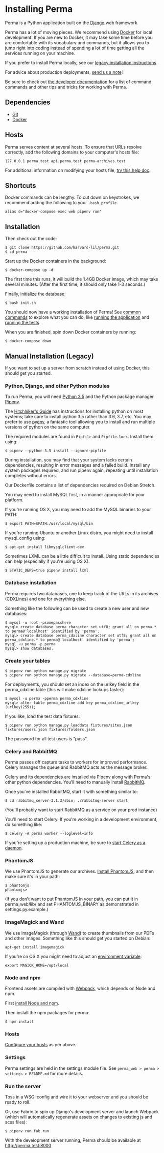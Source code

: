 Installing Perma
================

Perma is a Python application built on the [Django](https://www.djangoproject.com/)
web framework.

Perma has a lot of moving pieces. We recommend using [Docker](https://www.docker.com/what-docker) for local development. If you are new to Docker, it may take some
time before you are comfortable with its vocabulary and commands, but it allows you
to jump right into coding instead of spending a lot of time getting all the services
running on your machine.

If you prefer to install Perma locally, see our [legacy installation instructions](#manual-installation-legacy).

For advice about production deployments, [send us a note](mailto:info@perma.cc)!

Be sure to check out [the developer documentation](./developer.md)
for a list of command commands and other tips and tricks for working with Perma.


Dependencies
------------

* [Git](http://git-scm.com/downloads)
* [Docker](https://docs.docker.com/install/)


Hosts
-----

Perma serves content at several hosts. To ensure that URLs resolve correctly,
add the following domains to your computer's hosts file:

    127.0.0.1 perma.test api.perma.test perma-archives.test

For additional information on modifying your hosts file,
[try this help doc](http://www.rackspace.com/knowledge_center/article/how-do-i-modify-my-hosts-file).


Shortcuts
---------

Docker commands can be lengthy. To cut down on keystrokes, we recommend
adding the following to your `.bash_profile`.

```
alias d="docker-compose exec web pipenv run"
```


Installation
------------

Then check out the code:

    $ git clone https://github.com/harvard-lil/perma.git
    $ cd perma

Start up the Docker containers in the background:

    $ docker-compose up -d

The first time this runs, it will build the 1.4GB Docker image, which
may take several minutes. (After the first time, it should only take
1-3 seconds.)

Finally, initialize the database:

    $ bash init.sh

You should now have a working installation of Perma! See [common commands](./developer.md#common-tasks-and-commands) to explore what you can do, like [running
the application](./developer.md#run-perma) and [running the tests](/developer.md#run-all-the-tests).

When you are finished, spin down Docker containers by running:

    $ docker-compose down


Manual Installation (Legacy)
----------------------------

If you want to set up a server from scratch instead of using Docker, this should
get you started.


### Python, Django, and other Python modules

To run Perma, you will need [Python 3.5](https://www.python.org/downloads/release/python-350/) and the Python package manager [Pipenv](https://docs.pipenv.org/).

The [Hitchhiker's Guide](http://docs.python-guide.org/en/latest/starting/installation/)
has instructions for installing python on most systems; take care to install python 3.5 rather than 3.6, 3.7, etc. You may prefer to use [pyenv](https://github.com/pyenv/pyenv),
a fantastic tool allowing you to install and run multiple versions of python on
the same computer.

The required modules are found in `Pipfile` and `Pipfile.lock`. Install them using:

    $ pipenv --python 3.5 install --ignore-pipfile

During installation, you may find that your system lacks certain dependencies,
resulting in error messages and a failed build. Install any system packages required,
and run pipenv again, repeating until installation completes without errors.

Our Dockerfile contains a list of dependencies required on Debian Stretch.

You may need to install MySQL first, in a manner appropriate for your platform.

If you're running OS X, you may need to add the MySQL binaries to your PATH:

    $ export PATH=$PATH:/usr/local/mysql/bin

If you're running Ubuntu or another Linux distro, you might need to install mysql_config using:

    $ apt-get install libmysqlclient-dev

Sometimes LXML can be a little difficult to install. Using static dependencies can help (especially if you're using OS X).

    $ STATIC_DEPS=true pipenv install lxml


### Database installation

Perma requires two databases, one to keep track of the URLs in its archives
(CDXLines) and one for everything else.

Something like the following can be used to create a new user and new databases:

    $ mysql -u root -psomepasshere
    mysql> create database perma character set utf8; grant all on perma.* to perma@'localhost' identified by 'perma';
    mysql> create database perma_cdxline character set utf8; grant all on perma_cdxline.* to perma@'localhost' identified by 'perma';
    mysql -u perma -p perma
    mysql> show databases;


### Create your tables

    $ pipenv run python manage.py migrate
    $ pipenv run python manage.py migrate --database=perma-cdxline

For deployments, you should set an index on the urlkey field in the perma_cdxline table (this will make cdxline lookups faster):

    $ mysql -u perma -pperma perma_cdxline
    mysql> alter table perma_cdxline add key perma_cdxline_urlkey (urlkey(255));

If you like, load the test data fixtures:

    $ pipenv run python manage.py loaddata fixtures/sites.json fixtures/users.json fixtures/folders.json

The password for all test users is "pass".


### Celery and RabbitMQ

Perma passes off capture tasks to workers for improved performance.
Celery manages the queue and RabbitMQ acts as the message broker.

Celery and its dependencies are installed via Pipenv along with Perma's
other python dependencies. You'll need to manually install [RabbitMQ](http://www.rabbitmq.com/).

Once you've installed RabbitMQ, start it with something similar to:

    $ cd rabbitmq_server-3.1.3/sbin; ./rabbitmq-server start

(You'll probably want to start RabbitMQ as a service on your prod instance)

You'll need to start Celery. If you're working in a development environment, do something like:

    $ celery -A perma worker --loglevel=info

If you're setting up a production machine, be sure to [start Celery as a daemon](http://docs.celeryproject.org/en/latest/tutorials/daemonizing.html#daemonizing).


### PhantomJS

We use PhantomJS to generate our archives. [Install PhantomJS](http://phantomjs.org/download.html), and then make sure it's in your path:

    $ phantomjs
    phantomjs>

(If you don't want to put PhantomJS in your path, you can put it in perma_web/lib/ and set PHANTOMJS_BINARY as demonstrated in settings.py.example.)


### ImageMagick and Wand

We use ImageMagick (through [Wand](http://docs.wand-py.org/)) to create thumbnails from our PDFs and other images. Something like this should get you started on Debian:

    apt-get install imagemagick

If you're on OS X you might need to adjust an [environment variable](http://docs.wand-py.org/en/0.3.8/guide/install.html#install-imagemagick-on-mac):

    export MAGICK_HOME=/opt/local


### Node and npm

Frontend assets are compiled with [Webpack](https://webpack.js.org/), which depends on Node and npm.

First [install Node and npm](https://nodejs.org/en/download/).

Then install the npm packages for perma:

    $ npm install


### Hosts

[Configure your hosts](#hosts) as per above.


### Settings

Perma settings are held in the settings module file. See `perma_web > perma > settings > README.md` for more details.


### Run the server

Toss in a WSGI config and wire it to your webserver and you should be ready to roll.

Or, use Fabric to spin up Django's development server and launch Webpack (which will automatically regenerate assets on changes to existing js and scss files):

    $ pipenv run fab run

With the development server running, Perma should be available at http://perma.test:8000
